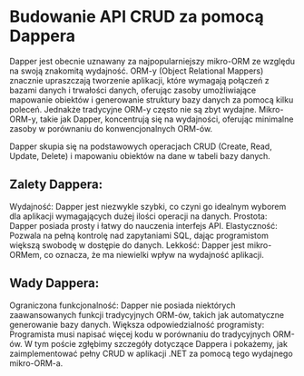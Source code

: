 # Budowanie API CRUD za pomocą Dappera
Dapper jest obecnie uznawany za najpopularniejszy mikro-ORM ze względu na swoją znakomitą wydajność. ORM-y (Object Relational Mappers) znacznie upraszczają tworzenie aplikacji, które wymagają połączeń z bazami danych i trwałości danych, oferując zasoby umożliwiające mapowanie obiektów i generowanie struktury bazy danych za pomocą kilku poleceń. Jednakże tradycyjne ORM-y często nie są zbyt wydajne. Mikro-ORM-y, takie jak Dapper, koncentrują się na wydajności, oferując minimalne zasoby w porównaniu do konwencjonalnych ORM-ów.

Dapper skupia się na podstawowych operacjach CRUD (Create, Read, Update, Delete) i mapowaniu obiektów na dane w tabeli bazy danych.

## Zalety Dappera:
Wydajność: Dapper jest niezwykle szybki, co czyni go idealnym wyborem dla aplikacji wymagających dużej ilości operacji na danych.
Prostota: Dapper posiada prosty i łatwy do nauczenia interfejs API.
Elastyczność: Pozwala na pełną kontrolę nad zapytaniami SQL, dając programistom większą swobodę w dostępie do danych.
Lekkość: Dapper jest mikro-ORMem, co oznacza, że ma niewielki wpływ na wydajność aplikacji.

## Wady Dappera:
Ograniczona funkcjonalność: Dapper nie posiada niektórych zaawansowanych funkcji tradycyjnych ORM-ów, takich jak automatyczne generowanie bazy danych.
Większa odpowiedzialność programisty: Programista musi napisać więcej kodu w porównaniu do tradycyjnych ORM-ów.
W tym poście zgłębimy szczegóły dotyczące Dappera i pokażemy, jak zaimplementować pełny CRUD w aplikacji .NET za pomocą tego wydajnego mikro-ORM-a.
